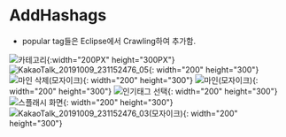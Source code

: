 # AddHashags

* popular tag들은 Eclipse에서 Crawling하여 추가함.

![카테고리](https://user-images.githubusercontent.com/38394861/66914359-a0a9a380-f051-11e9-88c7-ef90b57401c0.jpg){:width="200PX" height="300PX"}
![KakaoTalk_20191009_231152476_05](https://user-images.githubusercontent.com/38394861/66914360-a0a9a380-f051-11e9-944d-dd6eb644fa3b.jpg){: width="200" height="300"}
![마인 삭제(모자이크)](https://user-images.githubusercontent.com/38394861/66914362-a0a9a380-f051-11e9-88f0-3b53e802c9af.jpg){: width="200" height="300"}
![마인(모자이크)](https://user-images.githubusercontent.com/38394861/66914363-a0a9a380-f051-11e9-8070-d884c5dafbc2.jpg){: width="200" height="300"}
![인기태그 선택](https://user-images.githubusercontent.com/38394861/66914364-a1423a00-f051-11e9-95bd-2e16cfc75561.jpg){: width="200" height="300"}
![스플래시 화면](https://user-images.githubusercontent.com/38394861/66914365-a1423a00-f051-11e9-8a17-ddb31ea6a1b5.jpg){: width="200" height="300"}
![KakaoTalk_20191009_231152476_03(모자이크)](https://user-images.githubusercontent.com/38394861/66914367-a1423a00-f051-11e9-85e5-2c37240c104f.jpg){: width="200" height="300"}
